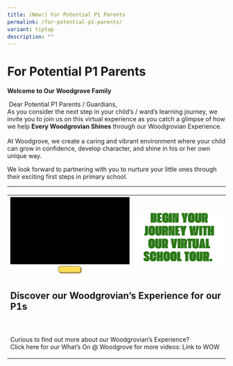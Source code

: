 ```yaml
---
title: (New!) For Potential P1 Parents
permalink: /for-potential-p1-parents/
variant: tiptap
description: ""
---
```

<h1><strong>For Potential P1 Parents</strong></h1>
<p><strong>Welcome to Our Woodgrove Family</strong>
</p>
<p>&nbsp;Dear Potential P1 Parents / Guardians,
<br>As you consider the next step in your child’s / ward’s learning journey,
we invite you to join us on this virtual experience as you catch a glimpse
of how we help <strong>Every Woodgrovian Shines</strong> through our Woodgrovian
Experience.
<br>
<br>At Woodgrove, we create a caring and vibrant environment where your child
can grow in confidence, develop character, and shine in his or her own
unique way.</p>
<p>We look forward to partnering with you to nurture your little ones through
their exciting first steps in primary school.</p>
<table style="minWidth: 50px">
<colgroup>
<col>
<col>
</colgroup>
<tbody>
<tr>
<td rowspan="1" colspan="1">
<p></p>
</td>
<td rowspan="1" colspan="1">
<p></p>
</td>
</tr>
<tr>
<th rowspan="1" colspan="1">
<div class="isomer-image-wrapper">
<img style="width: 100%" height="auto" width="100%" alt="" src="/images/Untitled_design__1_.gif">
</div>
<div class="isomer-image-wrapper">
<img style="width: 25%;" height="auto" width="100%" alt="" src="/images/Untitled__1000_x_300_mm_.gif">
</div>
</th>
<th rowspan="1" colspan="1">
<p></p>
<div class="isomer-image-wrapper">
<img style="width: 100%" height="auto" width="100%" alt="" src="/images/See_what_your_tech_doesn_t_show_2.png">
</div>
</th>
</tr>
<tr>
<td rowspan="1" colspan="2">
<h2>Discover our Woodgrovian’s Experience for our P1s</h2>
</td>
</tr>
<tr>
<td rowspan="1" colspan="2">
<p></p>
</td>
</tr>
<tr>
<td rowspan="1" colspan="2">
<p>Curious to find out more about our Woodgrovian’s Experience?
<br>Click here for our What’s On @ Woodgrove for more videos: Link to WOW</p>
</td>
</tr>
</tbody>
</table>
<h1><br></h1>
<p></p>